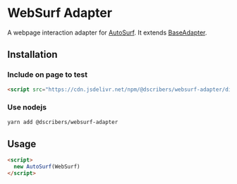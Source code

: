 # WebSurf Adapter

A webpage interaction adapter for [AutoSurf](https://github.com/dscribers/autosurf). It extends [BaseAdapter](https://github.com/dscribers/autosurf/blob/master/src/BaseAdapter.js).

## Installation

### Include on page to test

```html
<script src="https://cdn.jsdelivr.net/npm/@dscribers/websurf-adapter/dist/websurf.min.js"></script>
```

### Use nodejs

```bash
yarn add @dscribers/websurf-adapter
```

## Usage

```html
<script>
  new AutoSurf(WebSurf)
</script>
```
